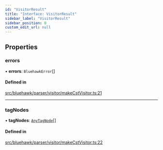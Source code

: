 ```yaml
---
id: "VisitorResult"
title: "Interface: VisitorResult"
sidebar_label: "VisitorResult"
sidebar_position: 0
custom_edit_url: null
---
```


## Properties

### errors

• **errors**: `BluehawkError`[]

#### Defined in

[src/bluehawk/parser/visitor/makeCstVisitor.ts:21](https://github.com/mongodben/Bluehawk/blob/be77c09/src/bluehawk/parser/visitor/makeCstVisitor.ts#L21)

___

### tagNodes

• **tagNodes**: [`AnyTagNode`](../modules#anytagnode)[]

#### Defined in

[src/bluehawk/parser/visitor/makeCstVisitor.ts:22](https://github.com/mongodben/Bluehawk/blob/be77c09/src/bluehawk/parser/visitor/makeCstVisitor.ts#L22)
